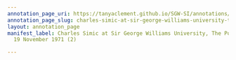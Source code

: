 ```yaml
---
annotation_page_uri: https://tanyaclement.github.io/SGW-SI/annotations/charles-simic-at-sir-george-williams-university-the-poetry-series-19-november-1971-2--canvas-1-charles-simicn.json
annotation_page_slug: charles-simic-at-sir-george-williams-university-the-poetry-series-19-november-1971-2--canvas-1-charles-simicn
layout: annotation_page
manifest_label: Charles Simic at Sir George Williams University, The Poetry Series,
  19 November 1971 (2)

---
```

